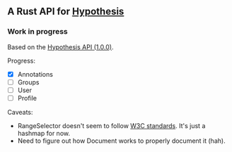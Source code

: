 ## A Rust API for [Hypothesis](https://web.hypothes.is/)
### Work in progress

Based on the [Hypothesis API (1.0.0)](https://h.readthedocs.io/en/latest/api-reference/v1/).

Progress:
- [X] Annotations
- [ ] Groups
- [ ] User
- [ ] Profile

Caveats:
- RangeSelector doesn't seem to follow [W3C standards](https://www.w3.org/TR/annotation-model/#range-selector). It's just a hashmap for now.
- Need to figure out how Document works to properly document it (hah).

 